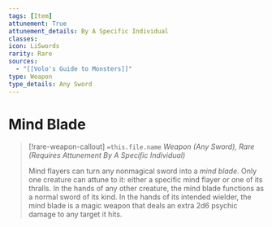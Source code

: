 ```yaml
---
tags: [Item]
attunement: True
attunement_details: By A Specific Individual
classes: 
icon: LiSwords
rarity: Rare
sources:
  - "[[Volo's Guide to Monsters]]"
type: Weapon
type_details: Any Sword
---
```

# Mind Blade
>[!rare-weapon-callout] `=this.file.name`
>*Weapon (Any Sword), Rare (Requires Attunement By A Specific Individual)*
>
>Mind flayers can turn any nonmagical sword into a *mind blade*. Only one creature can attune to it: either a specific mind flayer or one of its thralls. In the hands of any other creature, the mind blade functions as a normal sword of its kind. In the hands of its intended wielder, the mind blade is a magic weapon that deals an extra 2d6 psychic damage to any target it hits.
>
>
